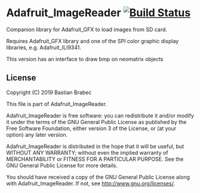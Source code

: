 # Adafruit_ImageReader [![Build Status](https://travis-ci.com/adafruit/Adafruit_ImageReader.svg?branch=master)](https://travis-ci.com/adafruit/Adafruit_ImageReader)

Companion library for Adafruit_GFX to load images from SD card.

Requires Adafruit_GFX library and one of the SPI color graphic display libraries, e.g. Adafruit_ILI9341.

This version has an interface to draw bmp on neomatrix objects

License
----
Copyright (C) 2019 Bastian Brabec

This file is part of Adafruit_ImageReader.

Adafruit_ImageReader is free software: you can redistribute it and/or modify
it under the terms of the GNU General Public License as published by
the Free Software Foundation, either version 3 of the License, or
(at your option) any later version.

Adafruit_ImageReader is distributed in the hope that it will be useful,
but WITHOUT ANY WARRANTY; without even the implied warranty of
MERCHANTABILITY or FITNESS FOR A PARTICULAR PURPOSE.  See the
GNU General Public License for more details.

You should have received a copy of the GNU General Public License
along with Adafruit_ImageReader.  If not, see <http://www.gnu.org/licenses/>.



